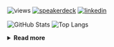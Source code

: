 ![views](https://komarev.com/ghpvc/?username=chck&color=blueviolet)
[![speakerdeck](https://img.shields.io/badge/Speaker_Deck-chck-8a2be2?style=flat-square&logo=speaker-deck)](https://speakerdeck.com/chck)
[![linkedin](https://img.shields.io/badge/LinkedIn-chck-8a2be2?style=flat-square&logo=linkedin)](https://www.linkedin.com/in/chck/)

<p align="left"> 
  <img alt="GitHub Stats" align="center" height="150" src="https://github-readme-stats-nine-umber-51.vercel.app/api?username=chck&count_private=true&show_icons=true&hide_title=true&theme=buefy" />
  <img alt="Top Langs" align="center" height="150" src="https://github-readme-stats-nine-umber-51.vercel.app/api/top-langs/?username=chck&layout=compact&count_private=true&show_icons=true&hide_title=true&theme=buefy" />
</p>

<details>
  <summary><b>Read more</b></summary>
  <br>

  <!--START_SECTION:waka-->
**🐱 My GitHub Data** 

> 📦 78.3 kB Used in GitHub's Storage 
 > 
> 🏆 269 Contributions in the Year 2024
 > 
> 💼 Opted to Hire
 > 
> 📜 133 Public Repositories 
 > 
> 🔑 21 Private Repositories 
 > 
**I'm a Night 🦉** 

```text
🌞 Morning                808 commits         ███░░░░░░░░░░░░░░░░░░░░░░   13.23 % 
🌆 Daytime                1930 commits        ████████░░░░░░░░░░░░░░░░░   31.61 % 
🌃 Evening                1767 commits        ███████░░░░░░░░░░░░░░░░░░   28.94 % 
🌙 Night                  1601 commits        ███████░░░░░░░░░░░░░░░░░░   26.22 % 
```
📅 **I'm Most Productive on Thursday** 

```text
Monday                   1261 commits        █████░░░░░░░░░░░░░░░░░░░░   20.65 % 
Tuesday                  952 commits         ████░░░░░░░░░░░░░░░░░░░░░   15.59 % 
Wednesday                1024 commits        ████░░░░░░░░░░░░░░░░░░░░░   16.77 % 
Thursday                 1356 commits        ██████░░░░░░░░░░░░░░░░░░░   22.21 % 
Friday                   616 commits         ███░░░░░░░░░░░░░░░░░░░░░░   10.09 % 
Saturday                 346 commits         █░░░░░░░░░░░░░░░░░░░░░░░░   05.67 % 
Sunday                   551 commits         ██░░░░░░░░░░░░░░░░░░░░░░░   09.02 % 
```


📊 **This Week I Spent My Time On** 

```text
💬 Programming Languages: 
Other                    33 hrs 1 min        ████████████████████░░░░░   79.23 % 
TOML                     2 hrs 7 mins        █░░░░░░░░░░░░░░░░░░░░░░░░   05.10 % 
Ruby                     1 hr 22 mins        █░░░░░░░░░░░░░░░░░░░░░░░░   03.31 % 
Terraform                59 mins             █░░░░░░░░░░░░░░░░░░░░░░░░   02.38 % 
YAML                     58 mins             █░░░░░░░░░░░░░░░░░░░░░░░░   02.34 % 

🔥 Editors: 
Chrome                   33 hrs              ████████████████████░░░░░   79.21 % 
Neovim                   4 hrs 50 mins       ███░░░░░░░░░░░░░░░░░░░░░░   11.60 % 
PyCharm                  2 hrs 56 mins       ██░░░░░░░░░░░░░░░░░░░░░░░   07.05 % 
VS Code                  36 mins             ░░░░░░░░░░░░░░░░░░░░░░░░░   01.46 % 
Obsidian                 15 mins             ░░░░░░░░░░░░░░░░░░░░░░░░░   00.64 % 
```

**I Mostly Code in Python** 

```text
Python                   43 repos            █████████░░░░░░░░░░░░░░░░   34.13 % 
Jupyter Notebook         18 repos            ████░░░░░░░░░░░░░░░░░░░░░   14.29 % 
Rust                     7 repos             █░░░░░░░░░░░░░░░░░░░░░░░░   05.56 % 
TypeScript               4 repos             █░░░░░░░░░░░░░░░░░░░░░░░░   03.17 % 
Astro                    1 repo              ░░░░░░░░░░░░░░░░░░░░░░░░░   00.79 % 
```



**Timeline**

![Lines of Code chart](https://raw.githubusercontent.com/chck/chck/main/assets/bar_graph.png)


 Last Updated on 2024-04-23 01:23 UTC
<!--END_SECTION:waka-->
</details>

